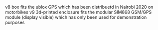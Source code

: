 v8 box fits the ublox GPS which has been distribuetd in Nairobi 2020 on motorbikes
v9 3d-printed enclosure fits the modular SIM868 GSM/GPS module (display visible) which has only been used for demonstration purposes